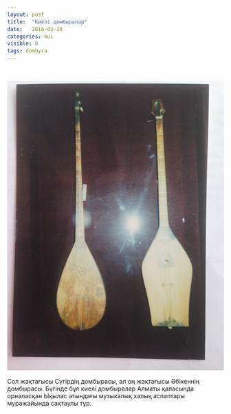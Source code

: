 ```yaml
---
layout: post
title:  "Киелі домбыралар"
date:   2016-02-16
categories: kui
visible: 0
tags: dombyra
---
```

<br>

![portrait](/img/kui/kieli_dombyralar.png) 

Сол жақтағысы Сүгірдің домбырасы, ал оң жақтағысы Әбікеннің домбырасы. Бүгінде бұл киелі домбыралар Алматы қаласында орналасқан Ықылас атындағы музыкалық халық аспаптары муражайында сақтаулы тұр.
